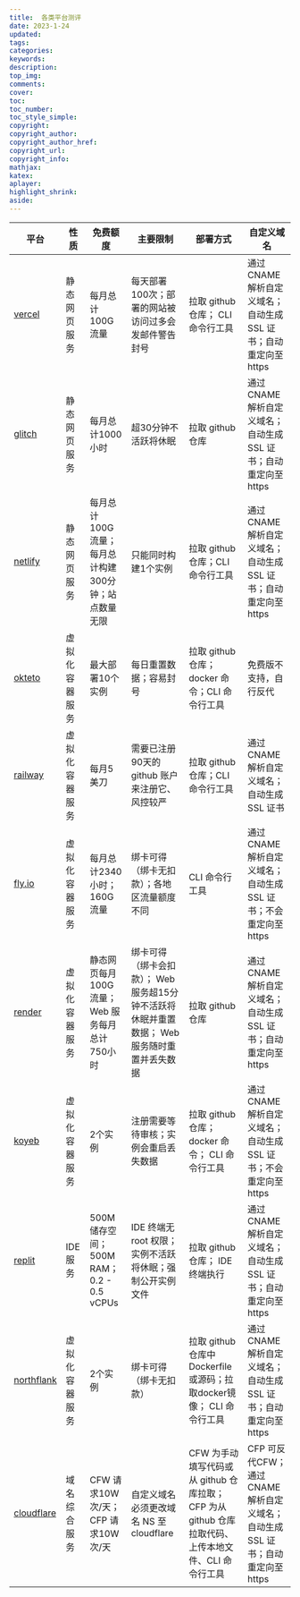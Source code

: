 ```yaml
---
title:  各类平台测评
date: 2023-1-24
updated:
tags:  
categories: 
keywords: 
description:
top_img: 
comments:
cover: 
toc:
toc_number:
toc_style_simple:
copyright:
copyright_author:
copyright_author_href:
copyright_url:
copyright_info:
mathjax:
katex:
aplayer:
highlight_shrink:
aside:
---
```



| 平台 | 性质 | 免费额度 | 主要限制 | 部署方式 | 自定义域名 |
| --- | --- | --- | --- | --- | --- |
| [vercel](https://vercel.com/) | 静态网页服务 | 每月总计100G流量 | 每天部署100次；部署的网站被访问过多会发邮件警告封号 | 拉取 github 仓库； CLI 命令行工具 | 通过 CNAME 解析自定义域名；自动生成 SSL 证书；自动重定向至 https |
| [glitch](https://glitch.com/) | 静态网页服务 | 每月总计1000小时 | 超30分钟不活跃将休眠 | 拉取 github 仓库 | 通过 CNAME 解析自定义域名；自动生成 SSL 证书；自动重定向至 https |
| [netlify](https://www.netlify.com/) | 静态网页服务 | 每月总计100G流量；每月总计构建300分钟；站点数量无限 | 只能同时构建1个实例 | 拉取 github 仓库；CLI 命令行工具 | 通过 CNAME 解析自定义域名；自动生成 SSL 证书；自动重定向至 https |
| [okteto](https://okteto.com/) | 虚拟化容器服务 | 最大部署10个实例 | 每日重置数据；容易封号 | 拉取 github 仓库；docker 命令；CLI 命令行工具 | 免费版不支持，自行反代 |
| [railway](https://railway.app/) | 虚拟化容器服务 | 每月5美刀 | 需要已注册90天的 github 账户来注册它、风控较严 | 拉取 github 仓库；CLI 命令行工具 | 通过 CNAME 解析自定义域名；自动生成 SSL 证书 |
| [fly.io](https://fly.io/) | 虚拟化容器服务 | 每月总计2340小时；160G流量 | 绑卡可得（绑卡无扣款）；各地区流量额度不同 | CLI 命令行工具 | 通过 CNAME 解析自定义域名；自动生成 SSL 证书；不会重定向至 https |
| [render](https://render.com/) | 虚拟化容器服务 | 静态网页每月100G流量； Web 服务每月总计750小时 | 绑卡可得（绑卡会扣款）； Web 服务超15分钟不活跃将休眠并重置数据； Web 服务随时重置并丢失数据 | 拉取 github 仓库 | 通过 CNAME 解析自定义域名；自动生成 SSL 证书；自动重定向至 https |
| [koyeb](https://www.koyeb.com/) | 虚拟化容器服务 | 2个实例 | 注册需要等待审核；实例会重启丢失数据 | 拉取 github 仓库； docker 命令； CLI 命令行工具 | 通过 CNAME 解析自定义域名；自动生成 SSL 证书；不会重定向至 https |
| [replit](https://replit.com/) | IDE 服务 | 500M储存空间；500M RAM；0.2 - 0.5 vCPUs | IDE 终端无 root 权限；实例不活跃将休眠；强制公开实例文件 | 拉取 github 仓库； IDE 终端执行 | 通过 CNAME 解析自定义域名；自动生成 SSL 证书；自动重定向至 https |
| [northflank](https://northflank.com/) | 虚拟化容器服务 | 2个实例 | 绑卡可得（绑卡无扣款） | 拉取 github 仓库中 Dockerfile 或源码；拉取docker镜像； CLI 命令行工具 | 通过 CNAME 解析自定义域名；自动生成 SSL 证书；自动重定向至 https |
| [cloudflare](https://www.cloudflare.com/zh-cn/) | 域名综合服务 | CFW 请求10W次/天； CFP 请求10W次/天 | 自定义域名必须更改域名 NS 至 cloudflare | CFW 为手动填写代码或从 github 仓库拉取； CFP 为从 github 仓库拉取代码、上传本地文件、CLI 命令行工具 | CFP 可反代CFW；通过 CNAME 解析自定义域名；自动生成 SSL 证书；自动重定向至 https |